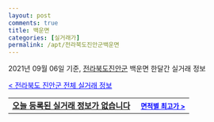 ```yaml
---
layout: post
comments: true
title: 백운면
categories: [실거래가]
permalink: /apt/전라북도진안군백운면
---
```


2021년 09월 06일 기준, <a href="/apt/전라북도진안군">전라북도진안군</a> 백운면 한달간 실거래 정보

<a style="color: blue;" href="/apt/전라북도진안군">< 전라북도 진안군 전체 실거래 정보</a>
<!---- start ---->
<table>
  <tr>
    <td colspan="4" style="font-weight: bold;"><a href="/apt/전라북도진안군백운면{name_without_space}">오늘 등록된 실거래 정보가 없습니다</a> &nbsp;&nbsp;&nbsp; <a style="color: blue; font-size: smaller;" href="/apt/전라북도진안군백운면{name_without_space}">면적별 최고가 ></a></td>
  </tr>
    
</table>
<!---- end ---->
    